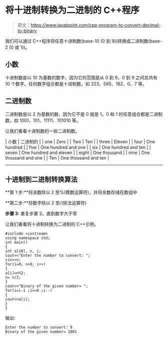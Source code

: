 # 将十进制转换为二进制的 C++程序

> 原文：<https://www.javatpoint.com/cpp-program-to-convert-decimal-to-binary>

我们可以通过 C++程序将任意十进制数(base-10 (0 到 9))转换成二进制数(base-2 (0 或 1))。

## 小数

十进制数是以 10 为基数的数字，因为它的范围是从 0 到 9，0 到 9 之间总共有 10 个数字。任何数字组合都是十进制数，如 223、585、192、0、7 等。

## 二进制数

二进制数是以 2 为基数的数，因为它不是 0 就是 1。0 和 1 的任意组合都是二进制数，如 1001、101、11111、101010 等。

让我们看看十进制数的一些二进制数。

| 小数 | 二进制的 |
| one | Zero |
| Two | Ten |
| three | Eleven |
| four | One hundred |
| five | One hundred and one |
| six | One hundred and ten |
| seven | One hundred and eleven |
| eight | One thousand |
| nine | One thousand and one |
| Ten | One thousand and ten |

* * *

## 十进制到二进制转换算法

**第 1 步:**将该数除以 2 至%(模数运算符)，并将余数存储在数组中

**第二步:**将数字除以 2 至/(除法运算符)

**步骤 3:** 重复步骤 2，直到数字大于零

让我们看看将十进制转换为二进制的 C++示例。

```
#include <iostream>
using namespace std;
int main()
{
int a[10], n, i;  
cout<<"Enter the number to convert: ";  
cin>>n;  
for(i=0; n>0; i++)  
{  
a[i]=n%2;  
n= n/2;
}  
cout<<"Binary of the given number= ";  
for(i=i-1 ;i>=0 ;i--)  
{  
cout<<a[i];  
}  
}

```

输出:

```
Enter the number to convert: 9
Binary of the given number= 1001

```